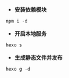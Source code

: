 - **安装依赖模块**
```javascript
npm i -d
```
- **开启本地服务**
```javascript
hexo s
```
- **生成静态文件并发布**
```javascript
hexo g -d
```
